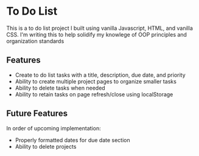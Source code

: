 # To Do List
This is a to do list project I built using vanilla Javascript, HTML, and vanilla CSS. I'm writing this to help solidify my knowlege of OOP principles and organization standards

## Features
* Create to do list tasks with a title, description, due date, and priority
* Ability to create multiple project pages to organize smaller tasks
* Ability to delete tasks when needed
* Ability to retain tasks on page refresh/close using localStorage

## Future Features
In order of upcoming implementation:
* Properly formatted dates for due date section
* Ability to delete projects